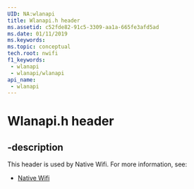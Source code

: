 ```yaml
---
UID: NA:wlanapi
title: Wlanapi.h header
ms.assetid: c52fde82-91c5-3309-aa1a-665fe3afd5ad
ms.date: 01/11/2019
ms.keywords: 
ms.topic: conceptual
tech.root: nwifi
f1_keywords:
 - wlanapi
 - wlanapi/wlanapi
api_name:
 - wlanapi
---
```


# Wlanapi.h header


## -description

This header is used by Native Wifi. For more information, see:

- [Native Wifi](../_nwifi/index.md)

